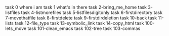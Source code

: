 task 0 where i am
task 1 what's in there
task 2-bring_me_home
task 3-listfiles
task 4-listmorefiles
task 5-listfilesdigitonly
task 6-firstdirectory
task 7-movethatfile
task 8-firstdelete
task 9-firstdirdeletion
task 10-back
task 11-lists
task 12-file_type
task 13-symbolic_link
task 14-copy_html
task 100-lets_move
task 101-clean_emacs
task 102-tree
task 103-commas
